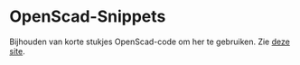 # OpenScad-Snippets
Bijhouden van korte stukjes OpenScad-code om her te gebruiken.
Zie <a href="https://marcelv.net/index.php?w=app&id=111">deze site</a>.
